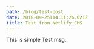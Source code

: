 ```yaml
---
path: /blog/test-post
date: 2018-09-25T14:11:26.021Z
title: Test from Netlify CMS
---
```

This is simple Test msg.
